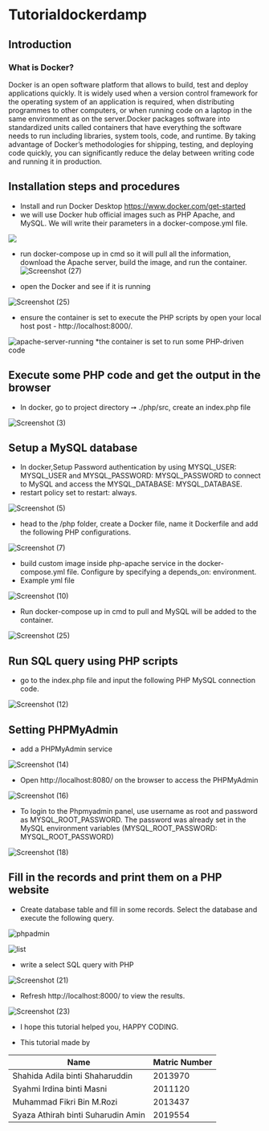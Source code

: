 # Tutorialdockerdamp

## Introduction 
### What is Docker?
Docker is an open software platform that allows to build, test and deploy applications quickly.
It is widely used when a version control framework for the operating system of an application is 
required, when distributing programmes to other computers, or when running code on a laptop in the
same environment as on the server.Docker packages software into standardized units called containers 
that have everything the software needs to run including libraries, system tools, code, and runtime.
By taking advantage of Docker’s methodologies for shipping, testing, and deploying code quickly, you 
can significantly reduce the delay between writing code and running it in production.

## Installation steps and procedures

* Install and run Docker Desktop
https://www.docker.com/get-started
*  we will use Docker hub official images such as PHP Apache, and MySQL. We will write their parameters in a docker-compose.yml file. 
 
  ![](https://user-images.githubusercontent.com/107705027/174447896-8ae84c55-ff38-4e1e-b891-1b8d8fcbf6c6.jpeg)   
* run docker-compose up in cmd so it will pull all the information, download the Apache server, build the image, and run the container.
![Screenshot (27)](https://user-images.githubusercontent.com/107705027/174451721-c8a8a9e7-0612-45ad-bd84-6a3a7d1bddc4.png)

* open the Docker and see if it is running          
 
 ![Screenshot (25)](https://user-images.githubusercontent.com/107705027/174451756-af5d92f0-bb33-4f25-bc93-f6a35e7af955.png)

* ensure the container is set to execute the PHP scripts by open your local host post -  http://localhost:8000/.
 
![apache-server-running](https://user-images.githubusercontent.com/107705027/174448291-aa4312f1-58b7-436c-b339-d06c8d35dbe7.png)
*the container is set to run some PHP-driven code

## Execute some PHP code and get the output in the browser
* In docker, go to project directory ➙ ./php/src, create an index.php file        
                      
![Screenshot (3)](https://user-images.githubusercontent.com/107705027/174448487-550818b9-facf-4196-8b8b-b6717701c06c.png)

## Setup a MySQL database
* In docker,Setup Password authentication by using MYSQL_USER: MYSQL_USER and MYSQL_PASSWORD: MYSQL_PASSWORD to connect to MySQL and access the MYSQL_DATABASE: MYSQL_DATABASE.
* restart policy set to restart: always.                          

![Screenshot (5)](https://user-images.githubusercontent.com/107705027/174448645-90e87c66-e4c0-4f17-b2cc-f0d385c5a976.png)
* head to the /php folder, create a Docker file, name it Dockerfile and add the following PHP configurations.

![Screenshot (7)](https://user-images.githubusercontent.com/107705027/174448836-ca2f9674-bd48-4f8a-bacc-fce77840ba20.png)
* build custom image inside php-apache service in the docker-compose.yml file. Configure by specifying a depends_on: environment.
* Example yml file              
                    
![Screenshot (10)](https://user-images.githubusercontent.com/107705027/174449253-2305257f-4ae1-4cbd-a34d-029418aa18c9.png)
* Run docker-compose up in cmd to pull and MySQL will be added to the container.    
              
![Screenshot (25)](https://user-images.githubusercontent.com/107705027/174451308-17586fb2-3e6d-4d4e-9aaf-8d688a464ad3.png)

## Run SQL query using PHP scripts
* go to the index.php file and input the following PHP MySQL connection code.                     
 
![Screenshot (12)](https://user-images.githubusercontent.com/107705027/174449532-dfcfa7f9-31b1-447d-8281-3a4a68b0cddd.png)

## Setting PHPMyAdmin
* add a PHPMyAdmin service                  
 
![Screenshot (14)](https://user-images.githubusercontent.com/107705027/174449642-88b084ee-c5e2-4d62-ae6e-14c91177243c.png)
* Open http://localhost:8080/ on the browser to access the PHPMyAdmin        
 
![Screenshot (16)](https://user-images.githubusercontent.com/107705027/174449691-90acb154-7dd1-4d0c-b54a-8fef555c7dbb.png)
* To login to the Phpmyadmin panel, use username as root and password as MYSQL_ROOT_PASSWORD. 
The password was already set in the MySQL environment variables (MYSQL_ROOT_PASSWORD: MYSQL_ROOT_PASSWORD)

![Screenshot (18)](https://user-images.githubusercontent.com/107705027/174449800-a490f2d1-fa35-49f9-9816-00cf7fcae3d7.png)

## Fill in the records and print them on a PHP website
* Create database table and fill in some records. Select the database and execute the following query.

![phpadmin](https://user-images.githubusercontent.com/107705027/174450385-145f79a9-966c-4f6f-845b-78022b9cb5e0.jpeg)

![list](https://user-images.githubusercontent.com/107705027/174451391-f95f4728-58d5-486d-a68b-ba5e90830fb3.jpeg)


 * write a select SQL query with PHP       
                
  ![Screenshot (21)](https://user-images.githubusercontent.com/107705027/174450547-2426b39a-bb43-4718-99dc-c6693f302674.png)
  * Refresh http://localhost:8000/ to view the results.  
                        
![Screenshot (23)](https://user-images.githubusercontent.com/107705027/174450614-e96610d5-5fc8-4ad9-8b47-92d7038c9655.png)
* I hope this tutorial helped you, HAPPY CODING. 

* This tutorial made by 

Name | Matric Number
------------ | -------------
Shahida Adila binti Shaharuddin | 2013970
Syahmi Irdina binti Masni  | 2011120
Muhammad Fikri Bin M.Rozi | 2013437
Syaza Athirah binti Suharudin Amin | 2019554

